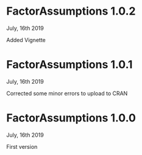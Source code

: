 # FactorAssumptions 1.0.2

July, 16th 2019

Added Vignette

# FactorAssumptions 1.0.1

July, 16th 2019

Corrected some minor errors to upload to CRAN

# FactorAssumptions 1.0.0

July, 16th 2019

First version
